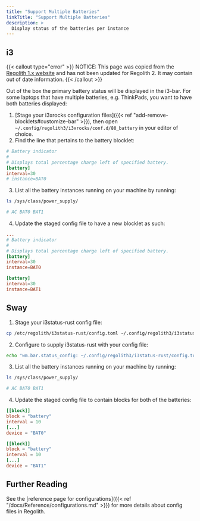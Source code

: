 ```yaml
---
title: "Support Multiple Batteries"
linkTitle: "Support Multiple Batteries"
description: >
  Display status of the batteries per instance
---
```


## i3
{{< callout type="error" >}}
NOTICE: This page was copied from the [Regolith 1.x website](https://regolith-linux.org) and has not been updated for Regolith 2.  It may contain out of date information.
{{< /callout >}}

Out of the box the primary battery status will be displayed in the i3-bar. For some laptops that have multiple batteries, e.g. ThinkPads, you want to have both batteries displayed:

1. [Stage your i3xrocks configuration files]({{< ref "add-remove-blocklets#customize-bar" >}}), then open `~/.config/regolith3/i3xrocks/conf.d/80_battery` in your editor of choice.
2. Find the line that pertains to the battery blocklet:

```toml {filename="~/.config/regolith3/i3xrocks/conf.d/80_battery"}
# Battery indicator
#
# Displays total percentage charge left of specified battery.
[battery]
interval=30
# instance=BAT0
```

3. List all the battery instances running on your machine by running:

```sh
ls /sys/class/power_supply/

# AC BAT0 BAT1
```

4. Update the staged config file to have a new blocklet as such:

```toml {filename="~/.config/regolith3/i3xrocks/conf.d/80_battery"}
...
# Battery indicator
#
# Displays total percentage charge left of specified battery.
[battery]
interval=30
instance=BAT0

[battery]
interval=30
instance=BAT1
```

## Sway

1. Stage your i3status-rust config file:
```bash
cp /etc/regolith/i3status-rust/config.toml ~/.config/regolith3/i3status-rust/config.toml
```

2. Configure to supply i3status-rust with your config file:
```bash
echo "wm.bar.status_config: ~/.config/regolith3/i3status-rust/config.toml" >> ~/.config/regolith3/Xresources
```

3. List all the battery instances running on your machine by running:

```bash
ls /sys/class/power_supply/

# AC BAT0 BAT1
```

4. Update the staged config file to contain blocks for both of the batteries:

```toml {filename="~/.config/regolith3/i3xrocks/conf.d/80_battery"}
[[block]]
block = "battery"
interval = 10
[...]
device = "BAT0"

[[block]]
block = "battery"
interval = 10
[...]
device = "BAT1"
```

## Further Reading

See the [reference page for configurations]({{< ref "/docs/Reference/configurations.md" >}}) for more details about config files in Regolith.
